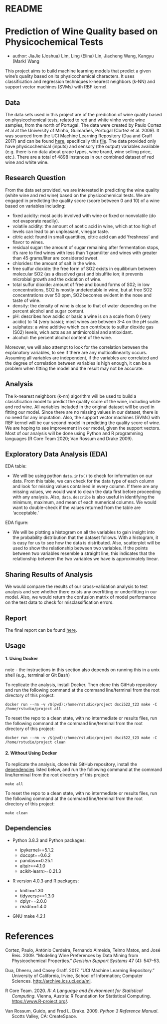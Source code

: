 README
================

# Prediction of Wine Quality based on Physicochemical Tests

-   author: JiaJie (Joshua) Lim, Ling (Elina) Lin, Jiacheng Wang, Kangyu
    (Mark) Wang

This project aims to build machine learning models that predict a given
wine’s quality based on its physicochemical characters. It uses
classification and regression techniques k-nearest neighbors (k-NN) and
support vector machines (SVMs) with RBF kernel.

## Data

The data sets used in this project are of the prediction of wine quality
based on physicochemical tests, related to red and white vinho verde
wine samples, from the north of Portugal. The data were created by Paulo
Cortez et al at the University of Minho, Guimarães, Portugal (Cortez et
al. 2009). It was sourced from the UCI Machine Learning Repository (Dua
and Graff 2017) and can be found
[here](https://archive.ics.uci.edu/ml/datasets/Wine+Quality),
specifically this
[file](https://archive.ics.uci.edu/ml/machine-learning-databases/wine-quality/).
The data provided only have physicochemical (inputs) and sensory (the
output) variables available (e.g. there is no data about grape types,
wine brand, wine selling price, etc.). There are a total of 4898
instances in our combined dataset of red wine and white wine.

## Research Question

From the data set provided, we are interested in predicting the wine
quality (white wine and red wine) based on the physicochemical tests. We
are engaged in predicting the quality score (score between 0 and 10) of
a wine based on variables including:

-   fixed acidity: most acids involved with wine or fixed or nonvolatile
    (do not evaporate readily).
-   volatile acidity: the amount of acetic acid in wine, which at too
    high of levels can lead to an unpleasant, vinegar taste.
-   citric acid: found in small quantities, citric acid can add
    ‘freshness’ and flavor to wines.
-   residual sugar: the amount of sugar remaining after fermentation
    stops, it’s rare to find wines with less than 1 gram/liter and wines
    with greater than 45 grams/liter are considered sweet.
-   chlorides: the amount of salt in the wine.
-   free sulfur dioxide: the free form of SO2 exists in equilibrium
    between molecular SO2 (as a dissolved gas) and bisulfite ion; it
    prevents microbial growth and the oxidation of wine.
-   total sulfur dioxide: amount of free and bound forms of S02; in low
    concentrations, SO2 is mostly undetectable in wine, but at free SO2
    concentrations over 50 ppm, SO2 becomes evident in the nose and
    taste of wine.
-   density: the density of wine is close to that of water depending on
    the percent alcohol and sugar content.
-   pH: describes how acidic or basic a wine is on a scale from 0 (very
    acidic) to 14 (very basic); most wines are between 3-4 on the pH
    scale.
-   sulphates: a wine additive which can contribute to sulfur dioxide
    gas (S02) levels, wich acts as an antimicrobial and antioxidant.
-   alcohol: the percent alcohol content of the wine.

Moreover, we will also attempt to look for the correlation between the
explanatory variables, to see if there are any multicollinearity occurs.
Assuming all variables are independent, if the variables are correlated
and the degree of correlation between variables is high enough, it can
be a problem when fitting the model and the result may not be accurate.

## Analysis

The k-nearest neighbors (k-nn) algorithm will be used to build a
classification model to predict the quality score of the wine, including
white and red wine. All variables included in the original dataset will
be used in fitting our model. Since there are no missing values in our
dataset, there is no need for any imputation. Also, the support vector
machines (SVMs) with RBF kernel will be our second model in predicting
the quality score of wine. We are hoping to see improvement in our
model, given the support vectors. Most of our analysis will be done
using Python and R programming languages (R Core Team 2020; Van Rossum
and Drake 2009).

## Exploratory Data Analysis (EDA)

EDA table:

-   We will be using python `data.info()` to check for information on
    our data. From this table, we can check for the data type of each
    column and look for missing values contained in every column. If
    there are any missing values, we would want to clean the data first
    before proceeding with any analysis. Also, `data.describe` is also
    useful in identifying the minimum, maximum, and mean of each
    numerical columns. We would want to double-check if the values
    returned from the table are ‘acceptable.’

EDA figure:

-   We will be plotting a histogram on all the variables to gain insight
    into the probability distribution that the dataset follows. With a
    histogram, it is easy for us to see how the data is distributed.
    Also, scatterplot will be used to show the relationship between two
    variables. If the points between two variables resemble a straight
    line, this indicates that the relationship between the two variables
    we have is approximately linear.

## Sharing Results of Analysis

We would compare the results of our cross-validation analysis to test
analysis and see whether there exists any overfitting or underfitting in
our model. Also, we would return the confusion matrix of model
performance on the test data to check for misclassification errors.

## Report

The final report can be found [here](https://htmlpreview.github.io/?https://raw.githubusercontent.com/UBC-MDS/DSCI522_Team_23/main/doc/wine_quality_predict_report.html).


Usage
-----

#### 1. Using Docker

note - the instructions in this section also depends on running this in a unix shell (e.g., terminal or Git Bash)

To replicate the analysis, install Docker. Then clone this GitHub repository and run the following command at the command line/terminal from the root directory of this project:

    docker run --rm -v /$(pwd):/home/rstudio/project dsci522_t23 make -C /home/rstudio/project all

To reset the repo to a clean state, with no intermediate or results files, run the following command at the command line/terminal from the root directory of this project:

    docker run --rm -v /$(pwd):/home/rstudio/project dsci522_t23 make -C /home/rstudio/project clean

#### 2. Without Using Docker

To replicate the analysis, clone this GitHub repository, install the
[dependencies](#dependencies) listed below, and run the following
command at the command line/terminal from the root directory of this
project:

    make all

To reset the repo to a clean state, with no intermediate or results
files, run the following command at the command line/terminal from the
root directory of this project:

    make clean

Dependencies
------------

-   Python 3.8.3 and Python packages:
    -   ipykernel==5.1.2
    -   docopt==0.6.2
    -   pandas==0.25.1
    -   altair==4.1.0
    -   scikit-learn>=0.21.3

-   R version 4.0.3 and R packages:
    -   knitr==1.30
    -   tidyverse==1.3.0
    -   dplyr==2.0.0
    -   readr==1.4.0
  
-   GNU make 4.2.1

# References

<div id="refs" class="references csl-bib-body hanging-indent">

<div id="ref-cortez2009modeling" class="csl-entry">

Cortez, Paulo, António Cerdeira, Fernando Almeida, Telmo Matos, and José
Reis. 2009. “Modeling Wine Preferences by Data Mining from
Physicochemical Properties.” *Decision Support Systems* 47 (4): 547–53.

</div>

<div id="ref-Dua2019" class="csl-entry">

Dua, Dheeru, and Casey Graff. 2017. “UCI Machine Learning Repository.”
University of California, Irvine, School of Information; Computer
Sciences. <http://archive.ics.uci.edu/ml>.

</div>

<div id="ref-R" class="csl-entry">

R Core Team. 2020. *R: A Language and Environment for Statistical
Computing*. Vienna, Austria: R Foundation for Statistical Computing.
<https://www.R-project.org/>.

</div>

<div id="ref-Python" class="csl-entry">

Van Rossum, Guido, and Fred L. Drake. 2009. *Python 3 Reference Manual*.
Scotts Valley, CA: CreateSpace.

</div>

</div>
